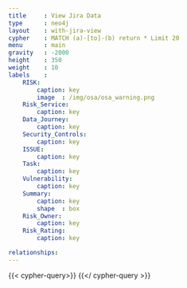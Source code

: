 ```yaml
---
title     : View Jira Data
type      : neo4j
layout    : with-jira-view
cypher    : MATCH (a)-[to]-(b) return * Limit 20
menu      : main
gravity   : -2000
height    : 350
weight    : 10
labels    :
    RISK:
        caption: key
        image  : /img/osa/osa_warning.png
    Risk_Service:
        caption: key
    Data_Journey:
        caption: key
    Security_Controls:
        caption: key
    ISSUE:
        caption: key
    Task:
        caption: key
    Vulnerability:
        caption: key
    Summary:
        caption: key
        shape  : box
    Risk_Owner:
        caption: key
    Risk_Rating:
        caption: key

relationships:
---
```


{{< cypher-query>}}
{{</ cypher-query >}}

